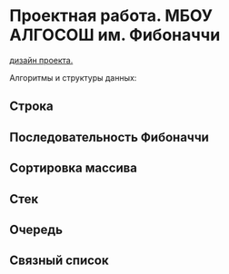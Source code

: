 # Проектная работа. МБОУ АЛГОСОШ им. Фибоначчи

[дизайн проекта.](https://www.figma.com/file/RIkypcTQN5d37g7RRTFid0/Algososh_external_link?node-id=0%3A1)

Алгоритмы и структуры данных:

## Строка

## Последовательность Фибоначчи

## Сортировка массива

## Стек

## Очередь

## Связный список
